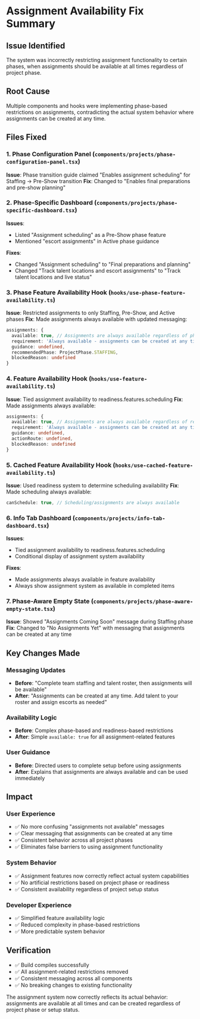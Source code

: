 # Assignment Availability Fix Summary

## Issue Identified
The system was incorrectly restricting assignment functionality to certain phases, when assignments should be available at all times regardless of project phase.

## Root Cause
Multiple components and hooks were implementing phase-based restrictions on assignments, contradicting the actual system behavior where assignments can be created at any time.

## Files Fixed

### 1. Phase Configuration Panel (`components/projects/phase-configuration-panel.tsx`)
**Issue**: Phase transition guide claimed "Enables assignment scheduling" for Staffing → Pre-Show transition
**Fix**: Changed to "Enables final preparations and pre-show planning"

### 2. Phase-Specific Dashboard (`components/projects/phase-specific-dashboard.tsx`)
**Issues**: 
- Listed "Assignment scheduling" as a Pre-Show phase feature
- Mentioned "escort assignments" in Active phase guidance

**Fixes**:
- Changed "Assignment scheduling" to "Final preparations and planning"
- Changed "Track talent locations and escort assignments" to "Track talent locations and live status"

### 3. Phase Feature Availability Hook (`hooks/use-phase-feature-availability.ts`)
**Issue**: Restricted assignments to only Staffing, Pre-Show, and Active phases
**Fix**: Made assignments always available with updated messaging:
```typescript
assignments: {
  available: true, // Assignments are always available regardless of phase
  requirement: 'Always available - assignments can be created at any time',
  guidance: undefined,
  recommendedPhase: ProjectPhase.STAFFING,
  blockedReason: undefined
}
```

### 4. Feature Availability Hook (`hooks/use-feature-availability.ts`)
**Issue**: Tied assignment availability to readiness.features.scheduling
**Fix**: Made assignments always available:
```typescript
assignments: {
  available: true, // Assignments are always available regardless of readiness
  requirement: 'Always available - assignments can be created at any time',
  guidance: undefined,
  actionRoute: undefined,
  blockedReason: undefined
}
```

### 5. Cached Feature Availability Hook (`hooks/use-cached-feature-availability.ts`)
**Issue**: Used readiness system to determine scheduling availability
**Fix**: Made scheduling always available:
```typescript
canSchedule: true, // Scheduling/assignments are always available
```

### 6. Info Tab Dashboard (`components/projects/info-tab-dashboard.tsx`)
**Issues**:
- Tied assignment availability to readiness.features.scheduling
- Conditional display of assignment system availability

**Fixes**:
- Made assignments always available in feature availability
- Always show assignment system as available in completed items

### 7. Phase-Aware Empty State (`components/projects/phase-aware-empty-state.tsx`)
**Issue**: Showed "Assignments Coming Soon" message during Staffing phase
**Fix**: Changed to "No Assignments Yet" with messaging that assignments can be created at any time

## Key Changes Made

### Messaging Updates
- **Before**: "Complete team staffing and talent roster, then assignments will be available"
- **After**: "Assignments can be created at any time. Add talent to your roster and assign escorts as needed"

### Availability Logic
- **Before**: Complex phase-based and readiness-based restrictions
- **After**: Simple `available: true` for all assignment-related features

### User Guidance
- **Before**: Directed users to complete setup before using assignments
- **After**: Explains that assignments are always available and can be used immediately

## Impact

### User Experience
- ✅ No more confusing "assignments not available" messages
- ✅ Clear messaging that assignments can be created at any time
- ✅ Consistent behavior across all project phases
- ✅ Eliminates false barriers to using assignment functionality

### System Behavior
- ✅ Assignment features now correctly reflect actual system capabilities
- ✅ No artificial restrictions based on project phase or readiness
- ✅ Consistent availability regardless of project setup status

### Developer Experience
- ✅ Simplified feature availability logic
- ✅ Reduced complexity in phase-based restrictions
- ✅ More predictable system behavior

## Verification
- ✅ Build compiles successfully
- ✅ All assignment-related restrictions removed
- ✅ Consistent messaging across all components
- ✅ No breaking changes to existing functionality

The assignment system now correctly reflects its actual behavior: assignments are available at all times and can be created regardless of project phase or setup status.